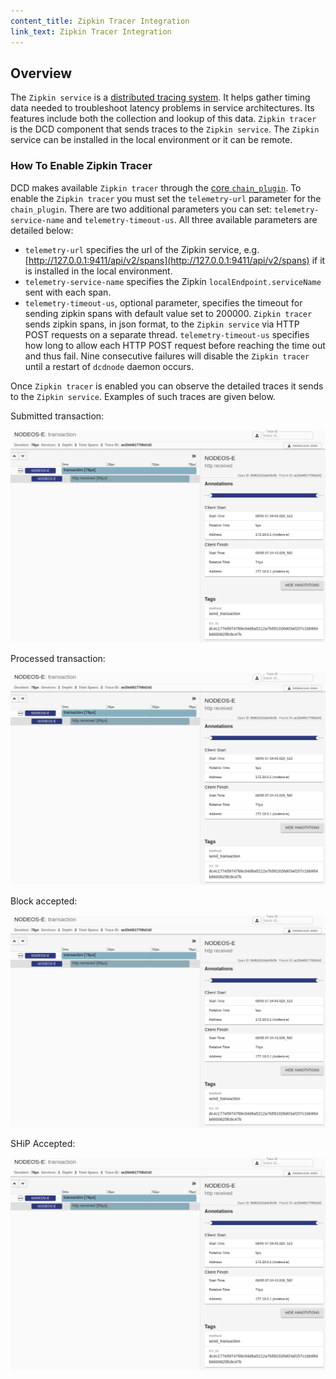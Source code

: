 ```yaml
---
content_title: Zipkin Tracer Integration
link_text: Zipkin Tracer Integration
---
```


## Overview

The `Zipkin service` is a [distributed tracing system](https://zipkin.io/). It helps gather timing data needed to troubleshoot latency problems in service architectures. Its features include both the collection and lookup of this data. `Zipkin tracer` is the DCD component that sends traces to the `Zipkin service`. The `Zipkin` service can be installed in the local environment or it can be remote.

### How To Enable Zipkin Tracer

DCD makes available `Zipkin tracer` through the [core `chain_plugin`](../../03_plugins/chain_plugin). To enable the `Zipkin tracer` you must set the `telemetry-url` parameter for the `chain_plugin`. There are two additional parameters you can set: `telemetry-service-name` and `telemetry-timeout-us`. All three available parameters are detailed below:

* `telemetry-url` specifies the url of the Zipkin service, e.g. [http://127.0.0.1:9411/api/v2/spans](http://127.0.0.1:9411/api/v2/spans) if it is installed in the local environment.
* `telemetry-service-name` specifies the Zipkin `localEndpoint.serviceName` sent with each span.
* `telemetry-timeout-us`, optional parameter, specifies the timeout for sending zipkin spans with default value set to 200000. `Zipkin tracer` sends zipkin spans, in json format, to the `Zipkin service` via HTTP POST requests on a separate thread. `telemetry-timeout-us` specifies how long to allow each HTTP POST request before reaching the time out and thus fail. Nine consecutive failures will disable the `Zipkin tracer` until a restart of `dcdnode` daemon occurs.

Once `Zipkin tracer` is enabled you can observe the detailed traces it sends to the `Zipkin service`. Examples of such traces are given below.

Submitted transaction:

![Submitted transaction](submitted_transaction.png)

Processed transaction:

![Processed transaction](processed_transaction.png)

Block accepted:

![Block accepted](block_accepted.png)

SHiP Accepted:

![SHiP Accepted](ship_accepted.png)
